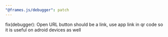 ```yaml
---
"@frames.js/debugger": patch
---
```


fix(debugger): Open URL button should be a link, use app link in qr code so it is useful on adroid devices as well
